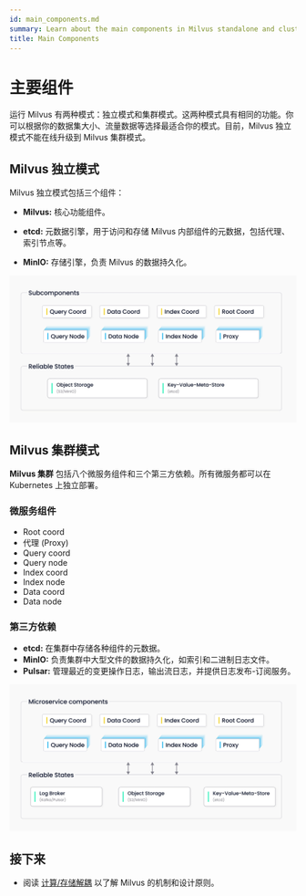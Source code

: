 ```yaml
---
id: main_components.md
summary: Learn about the main components in Milvus standalone and cluster.
title: Main Components
---
```


# 主要组件

运行 Milvus 有两种模式：独立模式和集群模式。这两种模式具有相同的功能。你可以根据你的数据集大小、流量数据等选择最适合你的模式。目前，Milvus 独立模式不能在线升级到 Milvus 集群模式。

## Milvus 独立模式

Milvus 独立模式包括三个组件：

- **Milvus:** 核心功能组件。

- **etcd:** 元数据引擎，用于访问和存储 Milvus 内部组件的元数据，包括代理、索引节点等。

- **MinIO:** 存储引擎，负责 Milvus 的数据持久化。

![独立架构](/public/assets/standalone_architecture.jpg "Milvus 独立架构。")

## Milvus 集群模式

**Milvus 集群** 包括八个微服务组件和三个第三方依赖。所有微服务都可以在 Kubernetes 上独立部署。

### 微服务组件

- Root coord
- 代理 (Proxy)
- Query coord
- Query node
- Index coord
- Index node
- Data coord
- Data node

### 第三方依赖

- **etcd:** 在集群中存储各种组件的元数据。
- **MinIO:** 负责集群中大型文件的数据持久化，如索引和二进制日志文件。
- **Pulsar:** 管理最近的变更操作日志，输出流日志，并提供日志发布-订阅服务。

![分布式架构](/public/assets/distributed_architecture.jpg "Milvus 集群架构。")

## 接下来

- 阅读 [计算/存储解耦](four_layers.md) 以了解 Milvus 的机制和设计原则。
